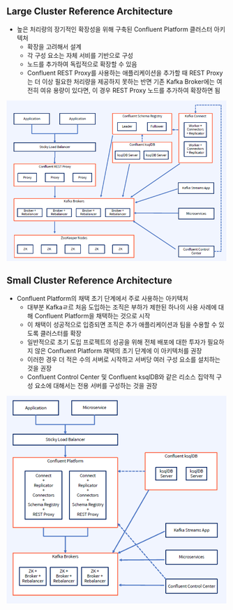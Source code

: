 ## Large Cluster Reference Architecture
- 높은 처리량의 장기적인 확장성을 위해 구축된 Confluent Platform 클러스터 아키텍처
    - 확장을 고려해서 설계
    - 각 구성 요소는 자체 서비를 기반으로 구성
    - 노드를 추가하여 독립적으로 확장할 수 있음
    - Confluent REST Proxy를 사용하는 애플리케이션을 추가할 때 REST Proxy는 더 이상 필요한 처리량을 제공하지 못하는 반면 기존 Kafka Broker에는 여전히 여유 용량이 있다면, 이 경우 REST Proxy 노드를 추가하여 확장하면 됨


![](./images/56.PNG)

## Small Cluster Reference Architecture
- Confluent Platform의 채택 초기 단계에서 주로 사용하는 아키텍처
    - 대부분 Kafkaㄹ르 처음 도입하는 조직은 부하가 제한된 하나의 사용 사례에 대해 Confluent Platform을 채택하는 것으로 시작
    - 이 채택이 성공적으로 입증되면 조직은 추가 애플리케이션과 팀을 수용할 수 있도록 클러스터를 확장
    - 일반적으로 초기 도입 프로젝트의 성공을 위해 전체 배포에 대한 투자가 필요하지 않은 Confluent Platform 채택의 초기 단계에 이 아키텍처를 권장
    - 이러한 경우 더 적은 수의 서버로 시작하고 서버당 여러 구성 요소를 설치하는 것을 권장
    - Confluent Control Center 및 Confluent ksqlDB와 같은 리소스 집약적 구성 요소에 대해서는 전용 서버를 구성하는 것을 권장

![](./images/57.PNG)

